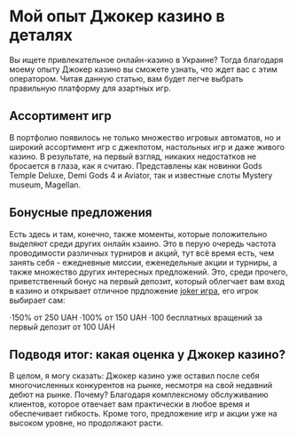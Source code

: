 <h1>Мой опыт Джокер казино в деталях</h1>
<p>Вы ищете привлекательное онлайн-казино в Украине? Тогда благодаря моему опыту Джокер казино вы сможете узнать, что ждет вас с этим оператором. Читая данную статью, вам будет легче выбрать правильную платформу для азартных игр.</p>
<h2>Ассортимент игр</h2>
<p>В портфолио появилось не только множество игровых автоматов, но и широкий ассортимент игр с джекпотом, настольных игр и даже живого казино. В результате, на первый взгляд, никаких недостатков не бросается в глаза, как я считаю. Представлены как новинки Gods Temple Deluxe, Demi Gods 4 и Aviator, так и известные слоты Mystery museum, Magellan.</p>
<h2>Бонусные предложения</h2>
<p>Есть здесь и там, конечно, также моменты, которые положительно выделяют среди других онлайн кзаино. Это в перую очередь частота проводимости различных турниров и акций, тут всё время есть, чем занять себя - ежедневные миссии, еженедельные акции и турниры, а также множество других интересных предложений. Это, среди прочего, приветственный бонус на первый депозит, который облегчает вам вход в казино и открывает отличное прдложение <a href=https://joker.win/>joker игра</a>, его игрок выбирает сам:</p>
·150% от 250 UAH 
·100% от 150 UAH
·100 бесплатных вращений за первый депозит от 100 UAH
<h2>Подводя итог: какая оценка у Джокер казино?</h2>
<p>В целом, я могу сказать: Джокер казино уже оставил после себя многочисленных конкурентов на рынке, несмотря на свой недавний дебют на рынке. Почему? Благодаря комплексному обслуживанию клиентов, которое отвечает вам практически в любое время и обеспечивает гибкость. Кроме того, предложение игр и акции уже на высоком уровне, но продолжают расти.</p>
